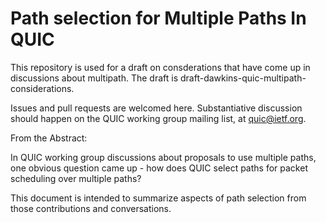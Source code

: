 # Path selection for Multiple Paths In QUIC

This repository is used for a draft on consderations that have come up in discussions about multipath. The draft is draft-dawkins-quic-multipath-considerations.

Issues and pull requests are welcomed here. Substantiative discussion should happen on the QUIC working group mailing list, at quic@ietf.org. 

From the Abstract:

In QUIC working group discussions about proposals to use multiple paths, one obvious question came up - how does QUIC select paths for packet scheduling over multiple paths?

This document is intended to summarize aspects of path selection from those contributions and conversations.